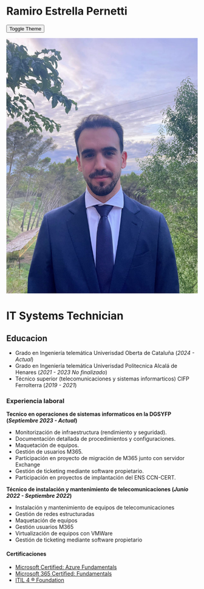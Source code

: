 # Ramiro Estrella Pernetti

<link rel="stylesheet" href="https://cdnjs.cloudflare.com/ajax/libs/font-awesome/6.0.0-beta3/css/all.min.css">
<link rel="stylesheet" href="assets/css/styles.css">

<script>
  function setTheme(themeName) {
    localStorage.setItem('theme', themeName);
    document.documentElement.setAttribute('data-theme', themeName);
  }

  function toggleTheme() {
    if (localStorage.getItem('theme') === 'dark') {
      setTheme('light');
    } else {
      setTheme('dark');
    }
  }

  (function () {
    if (localStorage.getItem('theme') === 'dark') {
      setTheme('dark');
    } else {
      setTheme('light');
    }
  })();
</script>

<button onclick="toggleTheme()">Toggle Theme</button>

![Foto de Perfil](assets/me.jpeg)
# IT Systems Technician

## Educacion
- Grado en Ingeniería telemática Univerisdad Oberta de Cataluña (_2024 - Actual_)
- Grado en Ingeniería telemática Univerisdad Politecnica Alcalá de Henares (_2021 - 2023 No finalizado_)
- Técnico superior (telecomunicaciones y sistemas informarticos) CIFP Ferrolterra (_2019 - 2021_)

### Experiencia laboral  
**Tecnico en operaciones de sistemas informaticos en la DGSYFP (_Septiembre 2023 - Actual_)**
- Monitorización de infraestructura (rendimiento y seguridad).
- Documentación detallada de procedimientos y configuraciones.
- Maquetación de equipos.
- Gestión de usuarios M365.
- Participación en proyecto de migración de M365 junto con servidor Exchange
- Gestión de ticketing mediante software propietario.
- Participación en proyectos de implantación del ENS CCN-CERT.

**Técnico de instalación y mantenimiento de telecomunicaciones (_Junio 2022 - Septiembre 2022_)**
- Instalación y mantenimiento de equipos de telecomunicaciones
- Gestión de redes estructuradas
- Maquetación de equipos
- Gestión usuarios M365
- Virtualización de equipos con VMWare
- Gestión de ticketing mediante software propietario

#### Certificaciones
- [Microsoft Certified: Azure Fundamentals](https://learn.microsoft.com/api/credentials/share/es-es/RamiroTomasEstrellaPernetti-6834/66DFD3245BC67BE9?sharingId)
- [Microsoft 365 Certified: Fundamentals](https://learn.microsoft.com/api/credentials/share/es-es/RamiroTomasEstrellaPernetti-6834/CB26E0CCBAA26064?sharingId)
- [ITIL 4 ® Foundation](https://www.credly.com/badges/d071d42f-62a6-4be2-acc5-af5090ec9914/linked_in_profile)
